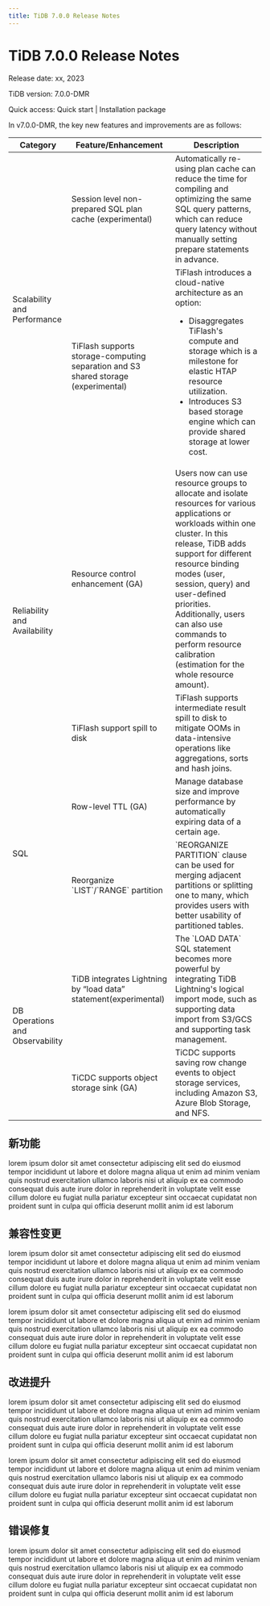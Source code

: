 ```yaml
---
title: TiDB 7.0.0 Release Notes
---
```


# TiDB 7.0.0  Release Notes

Release date: xx, 2023

TiDB version: 7.0.0-DMR

Quick access: Quick start | Installation package

In v7.0.0-DMR, the key new features and improvements are as follows:

<table>
<thead>
  <tr>
    <th>Category</th>
    <th>Feature/Enhancement</th>
    <th>Description</th>
  </tr>
</thead>
<tbody>
  <tr>
    <td rowspan="2">Scalability and Performance<br/></td>
    <td>Session level non-prepared SQL plan cache (experimental)</td>
    <td>Automatically re-using plan cache can reduce the time for compiling and optimizing the same SQL query patterns, which can reduce query latency without manually setting prepare statements in advance.</td>
  </tr>
  <tr>
    <td>TiFlash supports storage-computing separation and S3 shared storage (experimental)</td>
    <td>TiFlash introduces a cloud-native architecture as an option:
      <ul>
        <li>Disaggregates TiFlash's compute and storage which is a milestone for elastic HTAP resource utilization.</li>
        <li>Introduces S3 based storage engine which can provide shared storage at lower cost.</li>
      </ul>
    </td>
  </tr>
  <tr>
    <td rowspan="2">Reliability and Availability<br/></td>
    <td>Resource control enhancement (GA) </td>
    <td>Users now can use resource groups to allocate and isolate resources for various applications or workloads within one cluster. In this release, TiDB adds support for different resource binding modes (user, session, query) and user-defined priorities. Additionally, users can also use commands to perform resource calibration (estimation for the whole resource amount).</td>
  </tr>
  <tr>
    <td>TiFlash support spill to disk</td>
    <td>TiFlash supports intermediate result spill to disk to mitigate OOMs in data-intensive operations like aggregations, sorts and hash joins.</td>
  </tr>
  <tr>
    <td rowspan="2">SQL</td>
    <td>Row-level TTL (GA)</td>
    <td>Manage database size and improve performance by automatically expiring data of a certain age.</td>
  </tr>
  <tr>
    <td>Reorganize `LIST`/`RANGE` partition</td>
    <td>`REORGANIZE PARTITION` clause can be used for merging adjacent partitions or splitting one to many, which  provides users with better usability of partitioned tables.</td>
  </tr>
  <tr>
    <td rowspan="2">DB Operations and Observability<br/></td>
    <td>TiDB integrates Lightning by “load data” statement(experimental)</td>
    <td>The `LOAD DATA` SQL statement becomes more powerful by integrating TiDB Lightning's logical import mode, such as supporting data import from S3/GCS and supporting task management.<br/></td>
  </tr>
  <tr>
    <td>TiCDC supports object storage sink (GA)</td>
    <td>TiCDC supports saving row change events to object storage services, including Amazon S3, Azure Blob Storage, and NFS.<br/></td>
  </tr>
</tbody>
</table>

## 新功能

lorem ipsum dolor sit amet consectetur adipiscing elit sed do eiusmod tempor incididunt ut labore et dolore magna aliqua ut enim ad minim veniam quis nostrud exercitation ullamco laboris nisi ut aliquip ex ea commodo consequat duis aute irure dolor in reprehenderit in voluptate velit esse cillum dolore eu fugiat nulla pariatur excepteur sint occaecat cupidatat non proident sunt in culpa qui officia deserunt mollit anim id est laborum

## 兼容性变更

lorem ipsum dolor sit amet consectetur adipiscing elit sed do eiusmod tempor incididunt ut labore et dolore magna aliqua ut enim ad minim veniam quis nostrud exercitation ullamco laboris nisi ut aliquip ex ea commodo consequat duis aute irure dolor in reprehenderit in voluptate velit esse cillum dolore eu fugiat nulla pariatur excepteur sint occaecat cupidatat non proident sunt in culpa qui officia deserunt mollit anim id est laborum

lorem ipsum dolor sit amet consectetur adipiscing elit sed do eiusmod tempor incididunt ut labore et dolore magna aliqua ut enim ad minim veniam quis nostrud exercitation ullamco laboris nisi ut aliquip ex ea commodo consequat duis aute irure dolor in reprehenderit in voluptate velit esse cillum dolore eu fugiat nulla pariatur excepteur sint occaecat cupidatat non proident sunt in culpa qui officia deserunt mollit anim id est laborum

## 改进提升

lorem ipsum dolor sit amet consectetur adipiscing elit sed do eiusmod tempor incididunt ut labore et dolore magna aliqua ut enim ad minim veniam quis nostrud exercitation ullamco laboris nisi ut aliquip ex ea commodo consequat duis aute irure dolor in reprehenderit in voluptate velit esse cillum dolore eu fugiat nulla pariatur excepteur sint occaecat cupidatat non proident sunt in culpa qui officia deserunt mollit anim id est laborum

lorem ipsum dolor sit amet consectetur adipiscing elit sed do eiusmod tempor incididunt ut labore et dolore magna aliqua ut enim ad minim veniam quis nostrud exercitation ullamco laboris nisi ut aliquip ex ea commodo consequat duis aute irure dolor in reprehenderit in voluptate velit esse cillum dolore eu fugiat nulla pariatur excepteur sint occaecat cupidatat non proident sunt in culpa qui officia deserunt mollit anim id est laborum

## 错误修复

lorem ipsum dolor sit amet consectetur adipiscing elit sed do eiusmod tempor incididunt ut labore et dolore magna aliqua ut enim ad minim veniam quis nostrud exercitation ullamco laboris nisi ut aliquip ex ea commodo consequat duis aute irure dolor in reprehenderit in voluptate velit esse cillum dolore eu fugiat nulla pariatur excepteur sint occaecat cupidatat non proident sunt in culpa qui officia deserunt mollit anim id est laborum
